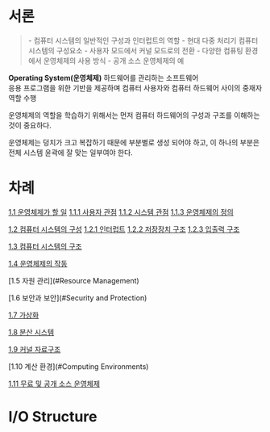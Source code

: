 # 서론

> \- 컴퓨터 시스템의 일반적인 구성과 인터럽트의 역할
  \- 현대 다중 처리기 컴퓨터 시스템의 구성요소
  \- 사용자 모드에서 커널 모드로의 전환
  \- 다양한 컴퓨팅 환경에서 운영체제의 사용 방식
  \- 공개 소스 운영체제의 예


**Operating System(운영체제)**
하드웨어를 관리하는 소프트웨어    
응용 프로그램을 위한 기반을 제공하며 컴퓨터 사용자와 컴퓨터 하드웨어 사이의 중재자 역할 수행

운영체제의 역할을 학습하기 위해서는 먼저 컴퓨터 하드웨어의 구성과 구조를 이해하는 것이 중요하다.

운영체제는 덩치가 크고 복잡하기 때문에 부분별로 생성 되어야 하고, 이 하나의 부분은 전체 시스템 윤곽에 잘 맞는 일부여야 한다.

# 차례
[1.1 운영체제가 할 일](#What-Operating-System-Do)
[1.1.1 사용자 관점](#User-View)
[1.1.2 시스템 관점](#System-View)
[1.1.3 운영체제의 정의](#Operating-System-Definitions)

[1.2 컴퓨터 시스템의 구성](#Computer-System-Organization)
[1.2.1 인터럽트](#Interrupts)
[1.2.2 저장장치 구조](#Storage-Structure)
[1.2.3 입출력 구조](#I\/O-Structure)

[1.3 컴퓨터 시스템의 구조](#Computer-System-Architecture)

[1.4 운영체제의 작동](#Operating-System-Operations)

[1.5 자원 관리](#Resource Management)

[1.6 보안과 보안](#Security and Protection)

[1.7 가상화](#Virtulization)

[1.8 분산 시스템](#Distributed-Systems)

[1.9 커널 자료구조](#Kernel_Data-Structures)

[1.10 계산 환경](#Computing Environments)

[1.11 무료 및 공개 소스 운영체제](#Free-and-OpenSource-Operating-Systems)

# I/O Structure
